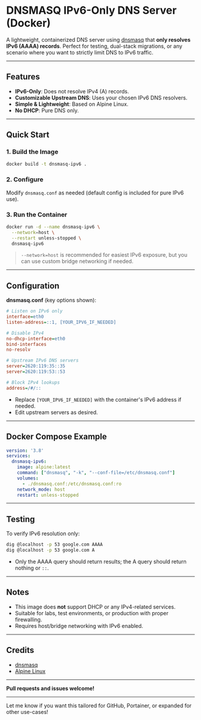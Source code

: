 # DNSMASQ IPv6-Only DNS Server (Docker)

A lightweight, containerized DNS server using [dnsmasq](http://www.thekelleys.org.uk/dnsmasq/doc.html) that **only resolves IPv6 (AAAA) records**.
Perfect for testing, dual-stack migrations, or any scenario where you want to strictly limit DNS to IPv6 traffic.

---

## Features

* **IPv6-Only**: Does not resolve IPv4 (A) records.
* **Customizable Upstream DNS**: Uses your chosen IPv6 DNS resolvers.
* **Simple & Lightweight**: Based on Alpine Linux.
* **No DHCP**: Pure DNS only.

---

## Quick Start

### 1. Build the Image

```sh
docker build -t dnsmasq-ipv6 .
```

### 2. Configure

Modify `dnsmasq.conf` as needed (default config is included for pure IPv6 use).

### 3. Run the Container

```sh
docker run -d --name dnsmasq-ipv6 \
  --network=host \
  --restart unless-stopped \
  dnsmasq-ipv6
```

> `--network=host` is recommended for easiest IPv6 exposure, but you can use custom bridge networking if needed.

---

## Configuration

**dnsmasq.conf** (key options shown):

```ini
# Listen on IPv6 only
interface=eth0
listen-address=::1, [YOUR_IPV6_IF_NEEDED]

# Disable IPv4
no-dhcp-interface=eth0
bind-interfaces
no-resolv

# Upstream IPv6 DNS servers
server=2620:119:35::35
server=2620:119:53::53

# Block IPv4 lookups
address=/#/::
```

* Replace `[YOUR_IPV6_IF_NEEDED]` with the container's IPv6 address if needed.
* Edit upstream servers as desired.

---

## Docker Compose Example

```yaml
version: '3.8'
services:
  dnsmasq-ipv6:
    image: alpine:latest
    command: ["dnsmasq", "-k", "--conf-file=/etc/dnsmasq.conf"]
    volumes:
      - ./dnsmasq.conf:/etc/dnsmasq.conf:ro
    network_mode: host
    restart: unless-stopped
```

---

## Testing

To verify IPv6 resolution only:

```sh
dig @localhost -p 53 google.com AAAA
dig @localhost -p 53 google.com A
```

* Only the AAAA query should return results; the A query should return nothing or `::`.

---

## Notes

* This image does **not** support DHCP or any IPv4-related services.
* Suitable for labs, test environments, or production with proper firewalling.
* Requires host/bridge networking with IPv6 enabled.

---

## Credits

* [dnsmasq](http://www.thekelleys.org.uk/dnsmasq/doc.html)
* [Alpine Linux](https://alpinelinux.org/)

---

**Pull requests and issues welcome!**

---

Let me know if you want this tailored for GitHub, Portainer, or expanded for other use-cases!


